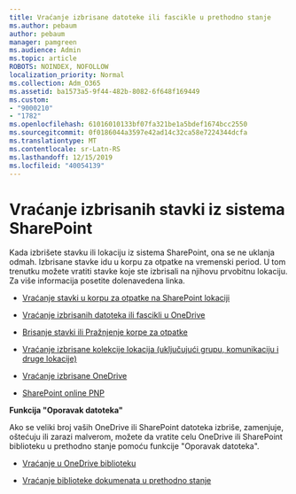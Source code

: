 ```yaml
---
title: Vraćanje izbrisane datoteke ili fascikle u prethodno stanje
ms.author: pebaum
author: pebaum
manager: pamgreen
ms.audience: Admin
ms.topic: article
ROBOTS: NOINDEX, NOFOLLOW
localization_priority: Normal
ms.collection: Adm_O365
ms.assetid: ba1573a5-9f44-482b-8082-6f648f169449
ms.custom:
- "9000210"
- "1782"
ms.openlocfilehash: 61016010133bf07fa321be1a5bdef1674bcc2550
ms.sourcegitcommit: 0f0186044a3597e42ad14c32ca58e7224344dcfa
ms.translationtype: MT
ms.contentlocale: sr-Latn-RS
ms.lasthandoff: 12/15/2019
ms.locfileid: "40054139"
---
```

# <a name="restore-deleted-items-from-sharepoint"></a>Vraćanje izbrisanih stavki iz sistema SharePoint

Kada izbrišete stavku ili lokaciju iz sistema SharePoint, ona se ne uklanja odmah. Izbrisane stavke idu u korpu za otpatke na vremenski period. U tom trenutku možete vratiti stavke koje ste izbrisali na njihovu prvobitnu lokaciju. Za više informacija posetite dolenavedena linka.

- [Vraćanje stavki u korpu za otpatke na SharePoint lokaciji](https://support.office.com/article/restore-deleted-items-from-the-site-collection-recycle-bin-5fa924ee-16d7-487b-9a0a-021b9062d14b)

- [Vraćanje izbrisanih datoteka ili fascikli u OneDrive](https://support.office.com/article/Restore-deleted-files-or-folders-in-OneDrive-949ada80-0026-4db3-a953-c99083e6a84f)

- [Brisanje stavki ili Pražnjenje korpe za otpatke](https://support.office.com/article/delete-items-or-empty-the-recycle-bin-of-a-sharepoint-site-2e713599-d13e-40d6-96dc-66f0a366f74e#ID0EAADAAA=Online)

- [Vraćanje izbrisane kolekcije lokacija (uključujući grupu, komunikaciju i druge lokacije)](https://docs.microsoft.com/sharepoint/restore-deleted-site-collection )

- [Vraćanje izbrisane OneDrive](https://docs.microsoft.com/onedrive/restore-deleted-onedrive)

- [SharePoint online PNP](https://docs.microsoft.com/powershell/sharepoint/sharepoint-pnp/sharepoint-pnp-cmdlets?view=sharepoint-ps)

**Funkcija "Oporavak datoteka"**

Ako se veliki broj vaših OneDrive ili SharePoint datoteka izbriše, zamenjuje, oštećuju ili zarazi malverom, možete da vratite celu OneDrive ili SharePoint biblioteku u prethodno stanje pomoću funkcije "Oporavak datoteka".

- [Vraćanje u OneDrive biblioteku](https://support.office.com/article/restore-your-onedrive-fa231298-759d-41cf-bcd0-25ac53eb8a150)

- [Vraćanje biblioteke dokumenata u prethodno stanje](https://support.office.com/article/restore-a-document-library-317791c3-8bd0-4dfd-8254-3ca90883d39a)
